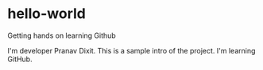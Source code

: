 # hello-world
Getting hands on learning Github

I'm developer Pranav Dixit. This is a sample intro of the project. 
I'm learning GitHub.
